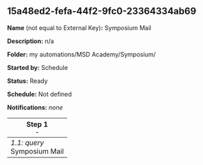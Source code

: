 ## 15a48ed2-fefa-44f2-9fc0-23364334ab69

**Name** (not equal to External Key)**:** Symposium Mail

**Description:** n/a

**Folder:** my automations/MSD Academy/Symposium/

**Started by:** Schedule

**Status:** Ready

**Schedule:** Not defined

**Notifications:** _none_


| Step 1<br>_<small>-</small>_ |
| --- |
| _1.1: query_<br>Symposium Mail |
